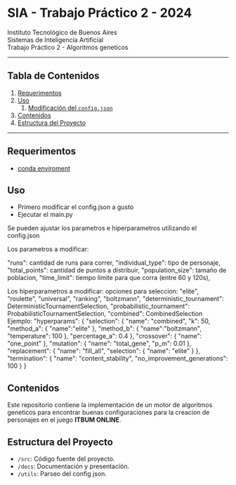 # SIA - Trabajo Práctico 2 - 2024

Instituto Tecnológico de Buenos Aires  
Sistemas de Inteligencia Artificial  
Trabajo Práctico 2 - Algoritmos geneticos

--- 
## Tabla de Contenidos

1. [Requerimentos](#Requerimentos)
2. [Uso](#uso)
    1. [Modificación del `config.json`](#uso-del-configjson)
3. [Contenidos](#contenidos)
4. [Estructura del Proyecto](#estructura-del-proyecto)


----

## Requerimentos
- [conda enviroment](https://www.anaconda.com/download/success)
## Uso
- Primero modificar el config.json a gusto
- Ejecutar el main.py

Se pueden ajustar los parametros e hiperparametros utilizando el config.json

Los parametros a modificar:

"runs": cantidad de runs para correr,
"individual_type": tipo de personaje,
"total_points": cantidad de puntos a distribuir,
"population_size": tamaño de poblacion,
"time_limit": tiempo limite para que corra (entre 60 y 120s),

Los hiperparametros a modificar:
opciones para seleccion: 
    "elite",
    "roulette",
    "universal",
    "ranking",
    "boltzmann",
    "deterministic_tournament": DeterministicTournamentSelection,
    "probabilistic_tournament": ProbabilisticTournamentSelection,
    "combined": CombinedSelection
Ejemplo:
"hyperparams": {
    "selection": {
        "name": "combined",
        "k": 50,
        "method_a": {
            "name":"elite"
        },
        "method_b": {
            "name":"boltzmann",
            "temperature": 100
        },
        "percentage_a": 0.4
    },
    "crossover": {
        "name": "one_point"
    },
    "mutation": {
        "name": "total_gene",
        "p_m": 0.01
    },
    "replacement": {
        "name": "fill_all",
        "selection": {
            "name": "elite"
        }
    },
    "termination": {
        "name": "content_stability",
        "no_improvement_generations": 100
    }
}



## Contenidos
Este repositorio contiene la implementación de un motor de algoritmos geneticos para encontrar buenas configuraciones para la creacion de personajes en el juego **ITBUM ONLINE**. 


## Estructura del Proyecto

- `/src`: Código fuente del proyecto.
- `/docs`: Documentación y presentación.
- `/utils`: Parseo del config json.

